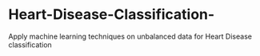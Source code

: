 # Heart-Disease-Classification-
Apply machine learning techniques on unbalanced  data for Heart Disease  classification  
